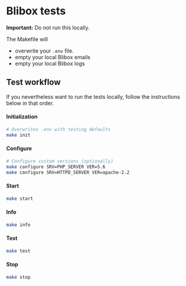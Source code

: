 # Blibox tests

**Important:** Do not run this locally.

The Makefile will
* overwrite your `.env` file.
* empty your local Blibox emails
* empty your local Blibox logs


## Test workflow

If you nevertheless want to run the tests locally, follow the instructions below in that order.

#### Initialization
```bash
# Overwrites .env with testing defaults
make init
```

#### Configure
```bash
# Configure custom versions (optionally)
make configure SRV=PHP_SERVER VER=5.6
make configure SRV=HTTPD_SERVER VER=apache-2.2
```

#### Start
```bash
make start
```

#### Info
```bash
make info
```

#### Test

```bash
make test
```

#### Stop
```bash
make stop
```
